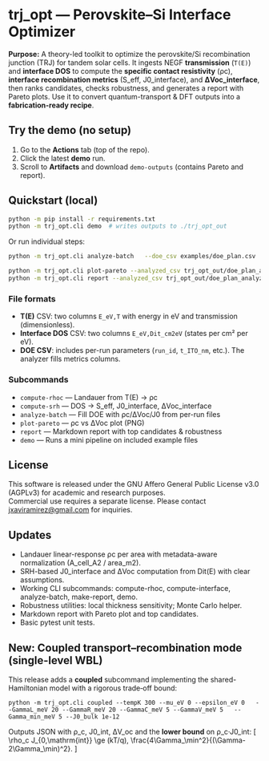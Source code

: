# trj_opt — Perovskite–Si Interface Optimizer

**Purpose:** A theory-led toolkit to optimize the perovskite/Si recombination junction (TRJ) for tandem solar cells.
It ingests NEGF **transmission** (`T(E)`) and **interface DOS** to compute the **specific contact resistivity** (ρc),
**interface recombination metrics** (S_eff, J0_interface), and **ΔVoc_interface**, then ranks candidates, checks robustness,
and generates a report with Pareto plots. Use it to convert quantum-transport & DFT outputs into a **fabrication-ready recipe**.

## Try the demo (no setup)
1. Go to the **Actions** tab (top of the repo).
2. Click the latest **demo** run.
3. Scroll to **Artifacts** and download `demo-outputs` (contains Pareto and report).

## Quickstart (local)

```bash
python -m pip install -r requirements.txt
python -m trj_opt.cli demo  # writes outputs to ./trj_opt_out
```

Or run individual steps:

```bash
python -m trj_opt.cli analyze-batch   --doe_csv examples/doe_plan.csv   --te_dir examples   --dos_dir examples   --out_dir trj_opt_out

python -m trj_opt.cli plot-pareto --analyzed_csv trj_opt_out/doe_plan_analyzed.csv --out_dir trj_opt_out
python -m trj_opt.cli report --analyzed_csv trj_opt_out/doe_plan_analyzed.csv --out_dir trj_opt_out
```

### File formats
- **T(E)** CSV: two columns `E_eV,T` with energy in eV and transmission (dimensionless).
- **Interface DOS** CSV: two columns `E_eV,Dit_cm2eV` (states per cm² per eV).
- **DOE CSV**: includes per-run parameters (`run_id`, `t_ITO_nm`, etc.). The analyzer fills metrics columns.

### Subcommands
- `compute-rhoc`  — Landauer from T(E) → ρc
- `compute-srh`   — DOS → S_eff, J0_interface, ΔVoc_interface
- `analyze-batch` — Fill DOE with ρc/ΔVoc/J0 from per-run files
- `plot-pareto`   — ρc vs ΔVoc plot (PNG)
- `report`        — Markdown report with top candidates & robustness
- `demo`          — Runs a mini pipeline on included example files

## License
This software is released under the GNU Affero General Public License v3.0 (AGPLv3) for academic and research purposes.  
Commercial use requires a separate license. Please contact jxaviramirez@gmail.com for inquiries.

## Updates
- Landauer linear-response ρc per area with metadata-aware normalization (A_cell_A2 / area_m2).
- SRH-based J0_interface and ΔVoc computation from Dit(E) with clear assumptions.
- Working CLI subcommands: compute-rhoc, compute-interface, analyze-batch, make-report, demo.
- Robustness utilities: local thickness sensitivity; Monte Carlo helper.
- Markdown report with Pareto plot and top candidates.
- Basic pytest unit tests.


## New: Coupled transport–recombination mode (single-level WBL)

This release adds a **coupled** subcommand implementing the shared-Hamiltonian model with a rigorous trade‑off bound:

```
python -m trj_opt.cli coupled --tempK 300 --mu_eV 0 --epsilon_eV 0   --GammaL_meV 20 --GammaR_meV 20 --GammaC_meV 5 --GammaV_meV 5   --Gamma_min_meV 5 --J0_bulk 1e-12
```

Outputs JSON with ρ_c, J0_int, ΔV_oc and the **lower bound** on ρ_c·J0_int:
\[
\rho_c J_{0,\mathrm{int}} \ge (kT/q)\, \frac{4\Gamma_\min^2}{(\Gamma-2\Gamma_\min)^2}.
\]

